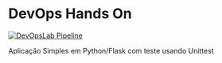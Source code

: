 # DevOps Hands On

[![DevOpsLab Pipeline](https://github.com/recs182/aso6-mc-devopslab/actions/workflows/pipeline.yml/badge.svg?branch=main)](https://github.com/recs182/aso6-mc-devopslab/actions/workflows/pipeline.yml)

Aplicação Simples em Python/Flask com teste usando Unittest